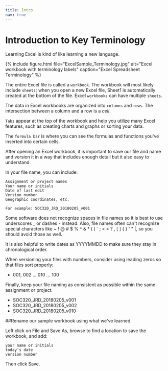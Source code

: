 ```yaml
---
title: Intro
nav: true
---
```


# Introduction to Key Terminology

Learning Excel is kind of like learning a new language.

{% include figure.html file="ExcelSample_Terminology.jpg" alt="Excel workbook with terminology labels" caption="Excel Spreadsheet Terminology" %}

The entire Excel file is called a `workbook`. The workbook will most likely include `sheets`; when you open a new Excel file, Sheet1 is automatically created at the bottom of the file. Excel `workbooks` can have multiple `sheets`.

The data in Excel workbooks are organized into `columns` and `rows`. The intersection between a column and a row is a *cell*.

`Tabs` appear at the top of the workbook and help you utilize many Excel features, such as creating charts and graphs or sorting your data.

The `formula bar` is where you can see the formulas and functions you've inserted into certain cells.

After opening an Excel workbook, it is important to save our file and name and version it in a way that includes enough detail but it also easy to understand.

In your file name, you can include:
```
Assignment or project names
Your name or initials
Date of last edit
Version number
Geographic coordinates, etc.

For example: SOC320_JRD_20180205_v001
```

Some software does not recognize spaces in file names so it is best to use underscores _ or dashes - instead. Also, file names often can't recognize special characters like ~ ! @ # $ % ^ & * ( ) ` ; < > ? , [ ] { } ' " |, so you should avoid those as well.

It is also helpful to write dates as YYYYMMDD to make sure they stay in chronological order.

When versioning your files with numbers, consider using leading zeros so that files sort properly:
* 001, 002 ... 010 ... 100

Finally, keep your file naming as consistent as possible within the same assignment or project.
* SOC320_JRD_20180205_v001
* SOC320_JRD_20180205_v002
* SOC320_JRD_20180205_v010

##Rename our sample workbook using what we've learned.


Left click on File and Save As, browse to find a location to save the workbook, and add:
```
your name or initials
today's date
version number
```
Then click Save.